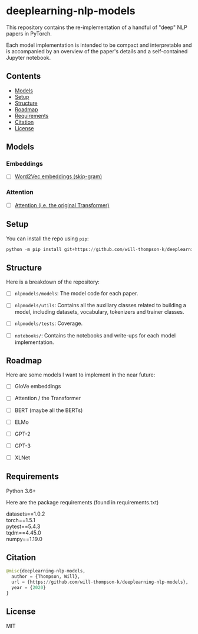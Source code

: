 # deeplearning-nlp-models


This repository contains the re-implementation of a handful of "deep" NLP papers in PyTorch.  

Each model implementation is intended to be compact and interpretable and is accompanied by an overview of the paper's 
details and a self-contained Jupyter notebook.

## Contents

- [Models](#Models)
- [Setup](#Setup)
- [Structure](#Structure)
- [Roadmap](#Roadmap)
- [Requirements](#Requirements)
- [Citation](#Citation)
- [License](#License)

## Models

### Embeddings
- [ ] [Word2Vec embeddings (skip-gram)](notebooks/word2vec/README.md)

### Attention
- [ ] [Attention (i.e. the original Transformer)](notebooks/attention/README.md)


## Setup

You can install the repo using `pip`:

```python
python -m pip install git+https://github.com/will-thompson-k/deeplearning-nlp-models 
```

## Structure

Here is a breakdown of the repository:

- [ ] `nlpmodels/models`: The model code for each paper.
- [ ] `nlpmodels/utils`: Contains all the auxiliary classes related to building a model, 
including datasets, vocabulary, tokenizers and trainer classes.
- [ ] `nlpmodels/tests`: Coverage.
- [ ] `notebooks/`: Contains the notebooks and write-ups for each model implementation.


## Roadmap

Here are some models I want to implement in the near future:

- [ ] GloVe embeddings
- [ ] Attention / the Transformer
- [ ] BERT (maybe all the BERTs)
- [ ] ELMo
- [ ] GPT-2
- [ ] GPT-3
- [ ] XLNet


## Requirements

Python 3.6+

Here are the package requirements (found in requirements.txt)

datasets==1.0.2  
torch==1.5.1  
pytest==5.4.3  
tqdm==4.45.0  
numpy==1.19.0  


## Citation

```python 
@misc{deeplearning-nlp-models,
  author = {Thompson, Will},
  url = {https://github.com/will-thompson-k/deeplearning-nlp-models},
  year = {2020}
}
```
## License

MIT